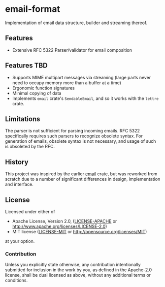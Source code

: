 # email-format

Implementation of email data structure, builder and streaming thereof.

## Features

* Extensive RFC 5322 Parser/validator for email composition

## Features TBD

* Supports MIME multipart messages via streaming (large parts never need to occupy memory
  more than a buffer at a time)
* Ergonomic function signatures
* Minimal copying of data
* Implements `email` crate's `SendableEmail`, and so it works with the `lettre` crate.

## Limitations

The parser is not sufficient for parsing incoming emails.  RFC 5322 specifically requires
such parsers to recognize obsolete syntax.  For generation of emails, obsolete syntax is
not necessary, and usage of such is obsoleted by the RFC.

## History

This project was inspired by the earlier [email](https://github.com/niax/rust-email) crate,
but was reworked from scratch due to a number of significant differences in design,
implementation and interface.

## License

Licensed under either of

 * Apache License, Version 2.0, ([LICENSE-APACHE](LICENSE-APACHE) or http://www.apache.org/licenses/LICENSE-2.0)
 * MIT license ([LICENSE-MIT](LICENSE-MIT) or http://opensource.org/licenses/MIT)

at your option.

### Contribution

Unless you explicitly state otherwise, any contribution intentionally submitted
for inclusion in the work by you, as defined in the Apache-2.0 license, shall
be dual licensed as above, without any additional terms or conditions.
